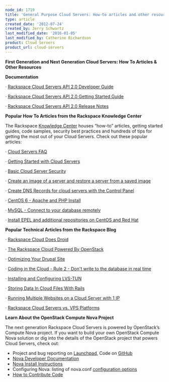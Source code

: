 ```yaml
---
node_id: 1719
title: 'General Purpose Cloud Servers: How-to articles and other resources'
type: article
created_date: '2012-07-24'
created_by: Jerry Schwartz
last_modified_date: '2016-01-05'
last_modified_by: Catherine Richardson
product: Cloud Servers
product_url: cloud-servers
---
```


**<span><span>First Generation and Next Generation Cloud Servers:  How
To Articles & Other Resources</span></span>**



**<span><span>Documentation</span></span>**

<span><span><span>&middot;</span><span>
</span></span></span>[<span><span><span>Rackspace Cloud Servers API 2.0
Developer
Guide</span></span></span>](https://developer.rackspace.com/docs/cloud-servers/v2/developer-guide/)

<span><span><span>&middot;</span><span>
</span></span></span>[<span><span><span>Rackspace Cloud Servers API 2.0
Getting Started
Guide</span></span></span>](https://developer.rackspace.com/docs/cloud-servers/v2/developer-guide/#getting-started)

<span><span><span>&middot;</span><span>
</span></span></span>[<span><span><span>Rackspace Cloud Servers API 2.0
Release
Notes</span></span></span>](https://developer.rackspace.com/docs/cloud-servers/v2/developer-guide/#document-release-notes)

<span><span> </span></span>

**<span><span>Popular How To Articles from the Rackspace Knowledge
Center</span></span>**

<span><span>The Rackspace </span></span>[<span><span><span>Knowledge
Center</span></span></span>](/how-to/)<span><span><span>
houses &ldquo;how-to&rdquo; articles, getting started guides, code samples, security
best practices and hundreds of tips for getting the most out of your
Cloud Servers.<span>  </span>Check out these popular
articles:</span></span></span>

<span><span><span>&middot;</span><span>
</span></span></span>[<span><span><span>Cloud Servers
FAQ</span></span></span>](/how-to/product-faq/cloud-servers)

<span><span><span>&middot;</span><span>
</span></span></span>[<span><span><span>Getting Started with Cloud
Servers</span></span></span>](/how-to/getting-started-with-cloud-servers)

<span><span><span>&middot;</span><span>
</span></span></span>[<span><span><span>Basic Cloud Server
Security</span></span></span>](/how-to/basic-cloud-server-security)

<span><span><span>&middot;</span><span>
</span></span></span>[<span><span><span>Create an image of a server and
restore a server from a saved
image</span></span></span>](/how-to/create-an-image-of-a-server-and-restore-a-server-from-a-saved-image)

<span><span><span>&middot;</span><span>
</span></span></span>[<span><span><span>Create DNS Records for cloud
servers with the Control
Panel</span></span></span>](/how-to/create-dns-records-for-cloud-servers-with-the-control-panel)

<span><span><span>&middot;</span><span>
</span></span></span>[<span><span><span>CentOS 6 - Apache and PHP
Install</span></span></span>](/how-to/centos-6-apache-and-php-install)

<span><span><span>&middot;</span><span>
</span></span></span>[<span><span><span>MySQL - Connect to your database
remotely</span></span></span>](/how-to/mysql-connect-to-your-database-remotely)

<span><span><span>&middot;</span><span>
</span></span></span>[<span><span><span>Install EPEL and additional
repositories on CentOS and Red
Hat</span></span></span>](/how-to/install-epel-and-additional-repositories-on-centos-and-red-hat)

<span><span> </span></span>

**<span><span>Popular Technical Articles from the Rackspace
Blog</span></span>**

<span><span><span>&middot;</span><span>
</span></span></span>[<span><span><span>Rackspace Cloud Does
Droid</span></span></span>](http://www.rackspace.com/blog/rackspace-cloud-does-droid/)

<span><span><span>&middot;</span><span>
</span></span></span>[<span><span><span>The Rackspace Cloud Powered By
OpenStack</span></span></span>](http://www.rackspace.com/blog/next-generation-rackspace-cloud-servers/)

<span><span><span>&middot;</span><span>
</span></span></span>[<span><span><span>Optimizing Your Drupal
Site</span></span></span>](http://www.rackspace.com/blog/optimizing-your-drupal-site/)

<span><span><span>&middot;</span><span>
</span></span></span>[<span><span><span>Coding in the Cloud - Rule 2 -
Don't write to the database in real
time</span></span></span>](http://www.rackspace.com/blog/coding-in-the-cloud-rule-2-dont-write-to-the-database-in-real-time/)

<span><span><span>&middot;</span><span>
</span></span></span>[<span><span><span>Installing and Configuring
LVS-TUN</span></span></span>](http://www.rackspace.com/blog/installing-and-configuring-lvs-tun/)

<span><span><span>&middot;</span><span>
</span></span></span>[<span><span><span>Storing Data In Cloud Files With
Rails</span></span></span>](http://www.rackspace.com/blog/storing-data-in-cloud-files-with-rails/)

<span><span><span>&middot;</span><span>
</span></span></span>[<span><span><span>Running Multiple Websites on a
Cloud Server with 1
IP</span></span></span>](http://www.rackspace.com/blog/running-multiple-websites-on-a-cloud-server-with-1-ip/)

<span><span><span>&middot;</span><span>
</span></span></span>[<span><span><span>Rackspace Cloud Servers vs. VPS
Platforms</span></span></span>](http://www.rackspace.com/blog/rackspace-cloud-servers-vs-vps-platforms/)

<span><span> </span></span>

**<span><span>Learn About the OpenStack Compute Nova
Project</span></span>**

<span><span><span>The next generation Rackspace Cloud Servers is powered
by OpenStack&rsquo;s Compute Nova project. <span> </span>If you want to build
your own OpenStack Compute Nova solution or dig into the details of the
OpenStack project that powers Cloud Servers, check out:<span>
</span></span></span></span>

-   <span><span>Project and bug reporting on
    </span>[<span><span><span>Launchpad</span></span></span>](https://launchpad.net/nova)</span><span><span>,
    Code on
    </span>[<span><span><span>GitHub</span></span></span>](https://github.com/openstack/nova)</span>
-   <span>[<span><span><span>Nova Developer
    Documentation</span></span></span>](http://nova.openstack.org/)</span>
-   <span>[<span><span><span>Nova Install
    Instructions</span></span></span>](http://wiki.openstack.org/InstallInstructions/Nova)</span>
-   <span><span>Configuring Nova: listing of nova.conf
    </span>[<span><span><span>configuration
    options</span></span></span>](http://wiki.openstack.org/NovaConfigOptions)</span>
-   <span>[<span><span><span>How to Contribute
    Code</span></span></span>](http://wiki.openstack.org/HowToContribute)</span>


